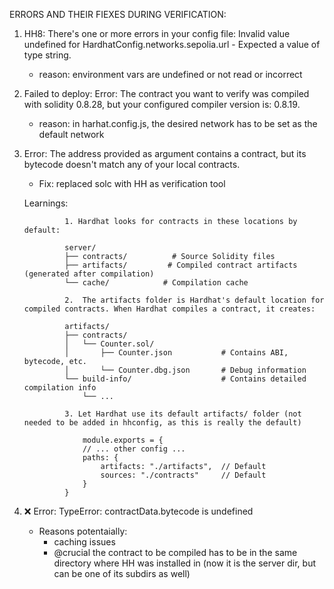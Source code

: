 ERRORS AND THEIR FIEXES DURING VERIFICATION:

1. HH8: There's one or more errors in your config file: Invalid value undefined for HardhatConfig.networks.sepolia.url - Expected a value of type string.
    - reason: environment vars are undefined or not read or incorrect
2. Failed to deploy: Error: The contract you want to verify was compiled with solidity 0.8.28, but your configured compiler version is: 0.8.19.
    - reason: in harhat.config.js, the desired network has to be set as the default network
3. Error: The address provided as argument contains a contract, but its bytecode doesn't match any of your local contracts.
    - Fix: replaced solc with HH as verification tool

    Learnings:

                1. Hardhat looks for contracts in these locations by default:

                server/
                ├── contracts/          # Source Solidity files
                ├── artifacts/         # Compiled contract artifacts (generated after compilation)
                └── cache/            # Compilation cache

                2.  The artifacts folder is Hardhat's default location for compiled contracts. When Hardhat compiles a contract, it creates:

                artifacts/
                ├── contracts/
                │   └── Counter.sol/
                │       ├── Counter.json           # Contains ABI, bytecode, etc.
                │       └── Counter.dbg.json       # Debug information
                └── build-info/                    # Contains detailed compilation info
                    └── ...

                3. Let Hardhat use its default artifacts/ folder (not needed to be added in hhconfig, as this is really the default)

                    module.exports = {
                    // ... other config ...
                    paths: {
                        artifacts: "./artifacts",  // Default
                        sources: "./contracts"     // Default
                    }
                }


4. ❌ Error: TypeError: contractData.bytecode is undefined
    - Reasons potentaially: 
        - caching issues
        - @crucial the contract to be compiled has to be in the same directory where HH was installed in (now it is the server dir, but can be one of its subdirs as well)